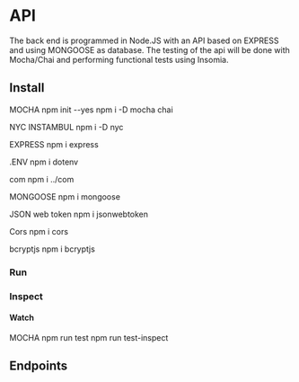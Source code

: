 # API

The back end is programmed in Node.JS with an API based on EXPRESS and using MONGOOSE as database. The testing of the api will be done with Mocha/Chai and performing functional tests using Insomia.

## Install

MOCHA
npm init --yes
npm i -D mocha chai

NYC INSTAMBUL
npm i -D nyc

EXPRESS
npm i express

.ENV
npm i dotenv

com 
npm i ../com

MONGOOSE
npm i mongoose

JSON web token
npm i jsonwebtoken

Cors
npm i cors

bcryptjs
npm i bcryptjs

### Run


### Inspect


#### Watch

MOCHA
npm run test
npm run test-inspect

## Endpoints